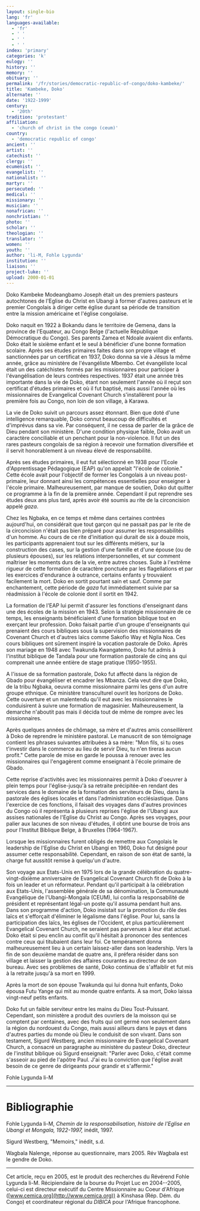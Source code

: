 ```yaml
---
layout: single-bio
lang: 'fr'
languages-available:
  - 'fr'
  - ' '
  - ' '
  - ' '
index: 'primary'
categories: 'k'
eulogy: ''
history: ''
memory: ''
obituary: ''
permalink: '/fr/stories/democratic-republic-of-congo/doko-kambeke/'
title: 'Kambeke, Doko'
alternate: ''
date: '1922-1999'
century:
  - '20th'
tradition: 'protestant'
affiliation:
  - 'church of christ in the congo (ceum)'
country:
  - 'democratic republic of congo'
ancient: ''
artist: ''
catechist: ''
clergy: ''
ecumenist: ''
evangelist: ''
nationalist: ''
martyr: ''
persecuted: ''
medical: ''
missionary: ''
musician: ''
nonafrican: ''
nonchristian: ''
photo: ''
scholar: ''
theologian: ''
translator: ''
women: ''
youth: ''
author: 'li-M, Fohle Lygunda'
institution: ''
liaison: ''
project-luke: ''
upload: 2000-01-01
---
```



Doko Kambeke Modeangbamo Joseph était un des premiers pasteurs autochtones de l'Eglise du Christ en Ubangi à former d'autres pasteurs et le premier Congolais à diriger cette église durant sa période de transition entre la mission américaine et l'église congolaise.

Doko naquit en 1922 à Bokandu dans le territoire de Gemena, dans la province de l'Equateur, au Congo Belge (l'actuelle République Démocratique du Congo). Ses parents Zamea et Ndoale avaient dix enfants. Doko était le sixième enfant et le seul à bénéficier d'une bonne formation scolaire. Après ses études primaires faites dans son propre village et sanctionnées par un certificat en 1937, Doko donna sa vie à Jésus la même année, grâce au ministère de l'évangéliste Mbembo. Cet évangéliste local était un des catéchistes formés par les missionnaires pour participer à l'évangélisation de leurs contrées respectives. 1937 était une année très importante dans la vie de Doko, étant non seulement l'année où il reçut son certificat d'études primaires et où il fut baptisé, mais aussi l'année où les missionnaires de Evangelical Covenant Church s'installèrent pour la première fois au Congo, non loin de son village, à Karawa.

La vie de Doko suivit un parcours assez étonnant. Bien que doté d'une intelligence remarquable, Doko connut beaucoup de difficultés et d'imprévus dans sa vie. Par conséquent, il ne cessa de parler de la grâce de Dieu pendant son ministère. D'une condition physique faible, Doko avait un caractère conciliable et un penchant pour la non-violence. Il fut un des rares pasteurs congolais de sa région à recevoir une formation diversifiée et il servit honorablement à un niveau élevé de responsabilité.

Après ses études primaires, il eut fut sélectionné en 1938 pour l'Ecole d'Apprentissage Pédagogique (EAP) qu'on appelait "l'école de colonie." Cette école avait pour l'objectif de former les Congolais à un niveau post-primaire, leur donnant ainsi les compétences essentielles pour enseigner à l'école primaire. Malheureusement, par manque de soutien, Doko dut quitter ce programme à la fin de la première année. Cependant il put reprendre ses études deux ans plus tard, après avoir été soumis au rite de la circoncision appelé *gaza*.

Chez les Ngbaka, en ce temps et même dans certaines contrées aujourd'hui, on considérait que tout garçon qui ne passait pas par le rite de la circoncision n'était pas bien préparé pour assumer les responsabilités d'un homme. Au cours de ce rite d'initiation qui durait de six à douze mois, les participants apprenaient tout sur les différents métiers, sur la construction des cases, sur la gestion d'une famille et d'une épouse (ou de plusieurs épouses), sur les relations interpersonnelles, et sur comment maîtriser les moments durs de la vie, entre autres choses. Suite à l'extrême rigueur de cette formation de caractère ponctuée par les flagellations et par les exercices d'endurance à outrance, certains enfants y trouvaient facilement la mort. Doko en sortit pourtant sain et sauf. Comme par enchantement, cette période de *gaza* fut immédiatement suivie par sa réadmission à l'école de colonie dont il sortit en 1942.

La formation de l'EAP lui permit d'assurer les fonctions d'enseignant dans une des écoles de la mission en 1943. Selon la stratégie missionnaire de ce temps, les enseignants bénéficiaient d'une formation biblique tout en exerçant leur profession. Doko faisait partie d'un groupe d'enseignants qui prenaient des cours bibliques sous la supervision des missionnaires de Covenant Church et d'autres laïcs comme Sakofio Way et Ngila Noa. Ces cours bibliques ont sûrement inspiré la vocation pastorale de Doko. Après son mariage en 1948 avec Twakunda Kwangatemo, Doko fut admis à l'institut biblique de Tandala pour une formation pastorale de cinq ans qui comprenait une année entière de stage pratique (1950-1955).

A l'issue de sa formation pastorale, Doko fut affecté dans la région de Gbado pour évangéliser et encadrer les Mbanza. Cela veut dire que Doko, de la tribu Ngbaka, oeuvra comme missionnaire parmi les gens d'un autre groupe ethnique. Ce ministère transculturel ouvrit les horizons de Doko. Cette ouverture et un malentendu qu'il eut avec les missionnaires le conduisirent à suivre une formation de magasinier. Malheureusement, la demarche n'aboutit  pas mais il décida tout de même de rompre avec les missionnaires.

Après quelques années de chômage, sa mère et d'autres amis conseillèrent à Doko de reprendre le ministère pastoral. Le manuscrit de son témoignage contient les phrases suivantes attribuées à sa mère: "Mon fils, si tu oses t'investir dans le commerce au lieu de servir Dieu, tu n'en tireras aucun profit." Cette parole de mise en garde le poussa à renouer avec les missionnaires qui l'engagèrent comme enseignant à l'école primaire de Gbado.

Cette reprise d'activités avec les missionnaires permit à Doko d'oeuvrer à plein temps pour l'église-jusqu'à sa retraite précipitée-en rendant des services dans le domaine de la formation des serviteurs de Dieu, dans la pastorale des églises locales et dans l'administration ecclésiastique. Dans l'exercice de ces fonctions, il faisait des voyages dans d'autres provinces du Congo où il représenta à plusieurs reprises l'église de l'Ubangi aux assises nationales de l'Eglise du Christ au Congo. Après ses voyages, pour palier aux lacunes de son niveau d'études, il obtint une bourse de trois ans pour l'Institut Biblique Belge, à Bruxelles (1964-1967).

Lorsque les missionnaires furent obligés de remettre aux Congolais le leadership de l'Eglise du Christ en Ubangi en 1960, Doko fut désigné pour assumer cette responsabilité. Cependant, en raison de son état de santé, la charge fut aussitôt remise à quelqu'un d'autre.

Son voyage aux Etats-Unis en 1975 lors de la grande célébration du quatre-vingt-dixième anniversaire de Evangelical Covenant Church fit de Doko à la fois un leader et un réformateur. Pendant qu'il participait à la célébration aux Etats-Unis, l'assemblée générale de sa dénomination, la Communauté Evangélique de l'Ubangi-Mongala (CEUM), lui confia la responsabilité de président et représentant légal-un poste qu'il assuma pendant huit ans. Dans son programme d'action, Doko insistait sur la promotion du rôle des laïcs et s'efforçait d'éliminer le légalisme dans l'église. Pour lui, sans la participation des laïcs, les églises de l'Occident, et plus particulièrement Evangelical Covenant Church, ne seraient pas parvenues à leur état actuel. Doko était si peu enclin au conflit qu'il hésitait à prononcer des sentences contre ceux qui titubaient dans leur foi. Ce tempérament donna malheureusement lieu à un certain laissez-aller dans son leadership. Vers la fin de son deuxième mandat de quatre ans, il préfera résider dans son village et laisser la gestion des affaires courantes au directeur de son bureau. Avec ses problèmes de santé, Doko continua de s'affaiblir et fut mis à la retraite jusqu'à sa mort en 1999.

Après la mort de son épouse Twakunda qui lui donna huit enfants, Doko épousa Futu Yange qui mit au monde quatre enfants. A sa mort, Doko laissa vingt-neuf petits enfants.

Doko fut un faible serviteur entre les mains du Dieu Tout-Puissant. Cependant, son ministère a produit des ouvriers de la moisson qui se comptent par centaines, avec des fruits qui ont germé non seulement dans la région du nordouest du Congo, mais aussi ailleurs dans le pays et dans d'autres parties du monde où Dieu le conduisit de son vivant. Dans son testament, Sigurd Westberg, ancien missionnaire de Evangelical Covenant Church, a consacré un paragraphe au ministère du pasteur Doko, directeur de l'institut biblique où Sigurd enseignait: "Parler avec Doko, c'était comme s'asseoir au pied de l'apôtre Paul. J'ai eu la conviction que l'église avait besoin de ce genre de dirigeants pour grandir et s'affermir."

Fohle Lygunda li-M

---

# Bibliographie

Fohle Lygunda li-M, *Chemin de la responsabilisation, histoire de l'Eglise en Ubangi et Mongala, 1922-1997,* inédit, 1997.

Sigurd Westberg, "Memoirs," inédit, s.d.

Wagbala Nalenge, réponse au questionnaire, mars 2005. Rév Wagbala est le gendre de Doko.

---

Cet article, re&ccedil;u en 2005, est le produit des recherches du R&eacute;v&eacute;rend Fohle Lygunda li-M.  R&eacute;cipiendaire de la bourse du Projet Luc en 2004--2005, celui-ci est directeur ex&eacute;cutif du Centre Missionnaire au Coeur d'Afrique ([www.cemica.org](http://www.cemica.org)) &agrave; Kinshasa (R&eacute;p. D&eacute;m. du Congo) et coordinateur r&eacute;gional du *DIBICA* pour l'Afrique francophone.